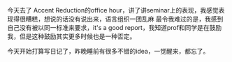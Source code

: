 今天去了 Accent Reduction的office hour，讲了讲seminar上的表现，我感觉表现得很糟糕，想说的话没有说出来，语言组织一团乱麻
最令我难过的是，我感到自己没有被以同一标准来要求，it's a good report，我知道prof和同学是在鼓励我，但是这种鼓励其实更多时候也是一种否定。

今天开始打算写日记了，昨晚睡前有很多不错的idea，一觉醒来，都忘了。
